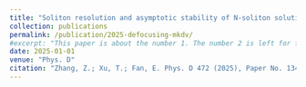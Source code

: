 ```yaml
---
title: "Soliton resolution and asymptotic stability of N-soliton solutions for the defocusing mKdV equation with a non-vanishing background"
collection: publications
permalink: /publication/2025-defocusing-mkdv/
#excerpt: "This paper is about the number 1. The number 2 is left for future work."
date: 2025-01-01
venue: "Phys. D"
citation: "Zhang, Z.; Xu, T.; Fan, E. Phys. D 472 (2025), Paper No. 134526, 18 pp."
---
```


